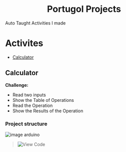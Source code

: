 <p align="center">
  <img src="" />
</p>
<h1 align="center">Portugol Projects</h1>

Auto Taught Activities I made

Activites
=================
<!--ts-->
   * [Calculator](#calculator)
<!--te-->
## Calculator
**Challenge:**
* Read two inputs 
* Show the Table of Operations
* Read the Operation
* Show the Results of the Operation

### Project structure
![image arduino](https://user-images.githubusercontent.com/51789882/174125086-ab50a5fd-6f6d-4adc-8840-08ad8304dadf.png)
> ![View Code]([https://github.com/nailtonvital/arduino-classes/blob/main/if_led1.ino](https://github.com/nailtonvital/arduino-classes/blob/main/led_sequence1.ino))
